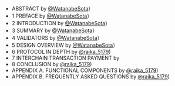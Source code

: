 - ABSTRACT by [@WatanabeSota](https://twitter.com/WatanabeSota?lang=en)）
- 1 PREFACE by [@WatanabeSota](https://twitter.com/WatanabeSota?lang=en)）
- 2 INTRODUCTION by [@WatanabeSota](https://twitter.com/WatanabeSota?lang=en)）
- 3 SUMMARY by [@WatanabeSota](https://twitter.com/WatanabeSota?lang=en)）
- 4 VALIDATORS by [@WatanabeSota](https://twitter.com/WatanabeSota?lang=en)）
- 5 DESIGN OVERVIEW by [@WatanabeSota](https://twitter.com/WatanabeSota?lang=en)）
- 6 PROTOCOL IN DEPTH by [@raika_5179](https://twitter.com/raika_5179?lang=en))
- 7 INTERCHAIN TRANSACTION PAYMENT by
- 8 CONCLUSION by [@raika_5179](https://twitter.com/raika_5179?lang=en))
- APPENDIX A. FUNCTIONAL COMPONENTS by [@raika_5179](https://twitter.com/raika_5179?lang=en))
- APPENDIX B. FREQUENTLY ASKED QUESTIONS by [@raika_5179](https://twitter.com/raika_5179?lang=en))